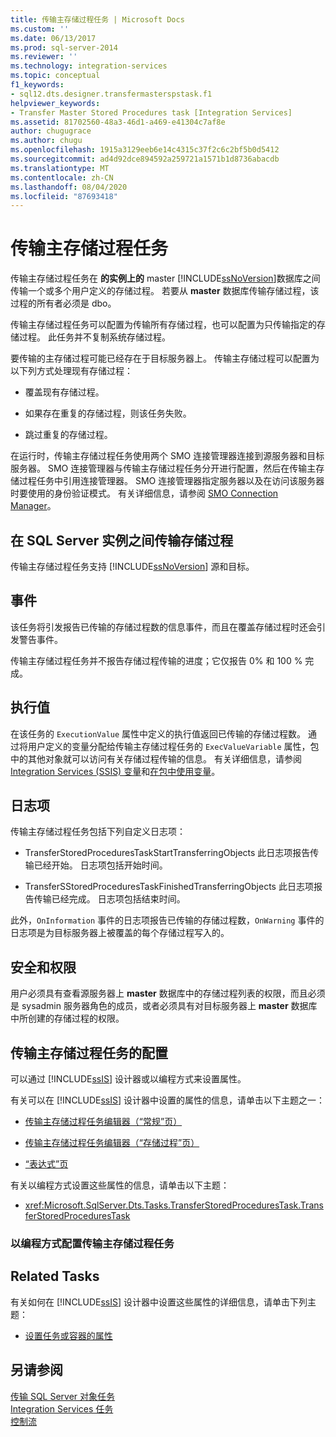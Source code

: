 ```yaml
---
title: 传输主存储过程任务 | Microsoft Docs
ms.custom: ''
ms.date: 06/13/2017
ms.prod: sql-server-2014
ms.reviewer: ''
ms.technology: integration-services
ms.topic: conceptual
f1_keywords:
- sql12.dts.designer.transfermasterspstask.f1
helpviewer_keywords:
- Transfer Master Stored Procedures task [Integration Services]
ms.assetid: 81702560-48a3-46d1-a469-e41304c7af8e
author: chugugrace
ms.author: chugu
ms.openlocfilehash: 1915a3129eeb6e14c4315c37f2c6c2bf5b0d5412
ms.sourcegitcommit: ad4d92dce894592a259721a1571b1d8736abacdb
ms.translationtype: MT
ms.contentlocale: zh-CN
ms.lasthandoff: 08/04/2020
ms.locfileid: "87693418"
---
```

# <a name="transfer-master-stored-procedures-task"></a>传输主存储过程任务
  传输主存储过程任务在 **的实例上的** master [!INCLUDE[ssNoVersion](../../includes/ssnoversion-md.md)]数据库之间传输一个或多个用户定义的存储过程。 若要从 **master** 数据库传输存储过程，该过程的所有者必须是 dbo。  
  
 传输主存储过程任务可以配置为传输所有存储过程，也可以配置为只传输指定的存储过程。 此任务并不复制系统存储过程。  
  
 要传输的主存储过程可能已经存在于目标服务器上。 传输主存储过程可以配置为以下列方式处理现有存储过程：  
  
-   覆盖现有存储过程。  
  
-   如果存在重复的存储过程，则该任务失败。  
  
-   跳过重复的存储过程。  
  
 在运行时，传输主存储过程任务使用两个 SMO 连接管理器连接到源服务器和目标服务器。 SMO 连接管理器与传输主存储过程任务分开进行配置，然后在传输主存储过程任务中引用连接管理器。 SMO 连接管理器指定服务器以及在访问该服务器时要使用的身份验证模式。 有关详细信息，请参阅 [SMO Connection Manager](../connection-manager/smo-connection-manager.md)。  
  
## <a name="transferring-stored-procedures-between-instances-of-sql-server"></a>在 SQL Server 实例之间传输存储过程  
 传输主存储过程任务支持 [!INCLUDE[ssNoVersion](../../includes/ssnoversion-md.md)] 源和目标。  
  
## <a name="events"></a>事件  
 该任务将引发报告已传输的存储过程数的信息事件，而且在覆盖存储过程时还会引发警告事件。  
  
 传输主存储过程任务并不报告存储过程传输的进度；它仅报告 0% 和 100 % 完成。  
  
## <a name="execution-value"></a>执行值  
 在该任务的 `ExecutionValue` 属性中定义的执行值返回已传输的存储过程数。 通过将用户定义的变量分配给传输主存储过程任务的 `ExecValueVariable` 属性，包中的其他对象就可以访问有关存储过程传输的信息。 有关详细信息，请参阅 [Integration Services (SSIS) 变量](../integration-services-ssis-variables.md)和[在包中使用变量](../use-variables-in-packages.md)。  
  
## <a name="log-entries"></a>日志项  
 传输主存储过程任务包括下列自定义日志项：  
  
-   TransferStoredProceduresTaskStartTransferringObjects   此日志项报告传输已经开始。 日志项包括开始时间。  
  
-   TransferSStoredProceduresTaskFinishedTransferringObjects  此日志项报告传输已经完成。 日志项包括结束时间。  
  
 此外，`OnInformation` 事件的日志项报告已传输的存储过程数，`OnWarning` 事件的日志项是为目标服务器上被覆盖的每个存储过程写入的。  
  
## <a name="security-and-permissions"></a>安全和权限  
 用户必须具有查看源服务器上 **master** 数据库中的存储过程列表的权限，而且必须是 sysadmin 服务器角色的成员，或者必须具有对目标服务器上 **master** 数据库中所创建的存储过程的权限。  
  
## <a name="configuration-of-the-transfer-master-stored-procedures-task"></a>传输主存储过程任务的配置  
 可以通过 [!INCLUDE[ssIS](../../includes/ssis-md.md)] 设计器或以编程方式来设置属性。  
  
 有关可以在 [!INCLUDE[ssIS](../../includes/ssis-md.md)] 设计器中设置的属性的信息，请单击以下主题之一：  
  
-   [传输主存储过程任务编辑器（“常规”页）](../general-page-of-integration-services-designers-options.md)  
  
-   [传输主存储过程任务编辑器（“存储过程”页）](../transfer-master-stored-procedures-task-editor-stored-procedures-page.md)  
  
-   [“表达式”页](../expressions/expressions-page.md)  
  
 有关以编程方式设置这些属性的信息，请单击以下主题：  
  
-   <xref:Microsoft.SqlServer.Dts.Tasks.TransferStoredProceduresTask.TransferStoredProceduresTask>  
  
### <a name="configuring-the-transfer-master-stored-procedures-task-programmatically"></a>以编程方式配置传输主存储过程任务  
  
## <a name="related-tasks"></a>Related Tasks  
 有关如何在 [!INCLUDE[ssIS](../../includes/ssis-md.md)] 设计器中设置这些属性的详细信息，请单击下列主题：  
  
-   [设置任务或容器的属性](../set-the-properties-of-a-task-or-container.md)  
  
## <a name="see-also"></a>另请参阅  
 [传输 SQL Server 对象任务](transfer-sql-server-objects-task.md)   
 [Integration Services 任务](integration-services-tasks.md)   
 [控制流](control-flow.md)  
  
  
